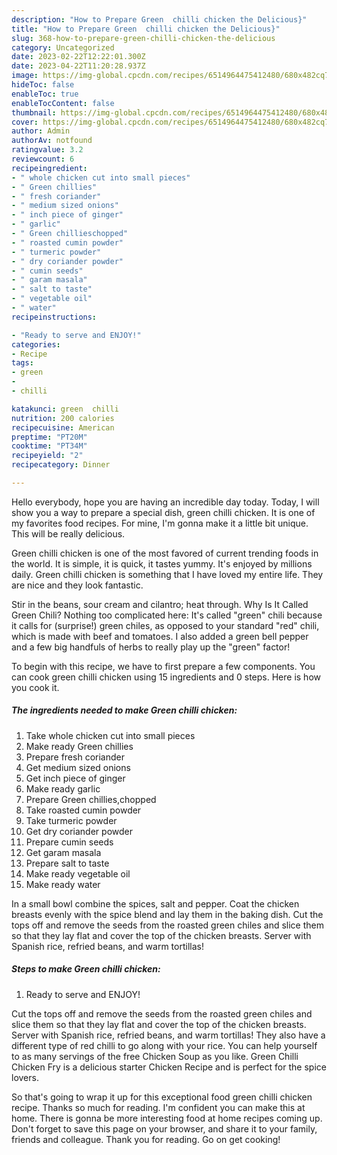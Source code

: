 ```yaml
---
description: "How to Prepare Green  chilli chicken the Delicious}"
title: "How to Prepare Green  chilli chicken the Delicious}"
slug: 368-how-to-prepare-green-chilli-chicken-the-delicious
category: Uncategorized
date: 2023-02-22T12:22:01.300Z
date: 2023-04-22T11:20:28.937Z
image: https://img-global.cpcdn.com/recipes/6514964475412480/680x482cq70/green-chilli-chicken-recipe-main-photo.jpg
hideToc: false
enableToc: true
enableTocContent: false
thumbnail: https://img-global.cpcdn.com/recipes/6514964475412480/680x482cq70/green-chilli-chicken-recipe-main-photo.jpg
cover: https://img-global.cpcdn.com/recipes/6514964475412480/680x482cq70/green-chilli-chicken-recipe-main-photo.jpg
author: Admin
authorAv: notfound
ratingvalue: 3.2
reviewcount: 6
recipeingredient:
- " whole chicken cut into small pieces"
- " Green chillies"
- " fresh coriander"
- " medium sized onions"
- " inch piece of ginger"
- " garlic"
- " Green chillieschopped"
- " roasted cumin powder"
- " turmeric powder"
- " dry coriander powder"
- " cumin seeds"
- " garam masala"
- " salt to taste"
- " vegetable oil"
- " water"
recipeinstructions:

- "Ready to serve and ENJOY!"
categories:
- Recipe
tags:
- green
- 
- chilli

katakunci: green  chilli 
nutrition: 200 calories
recipecuisine: American
preptime: "PT20M"
cooktime: "PT34M"
recipeyield: "2"
recipecategory: Dinner

---
```



Hello everybody, hope you are having an incredible day today. Today, I will show you a way to prepare a special dish, green  chilli chicken. It is one of my favorites food recipes. For mine, I'm gonna make it a little bit unique. This will be really delicious.

Green  chilli chicken is one of the most favored of current trending foods in the world. It is simple, it is quick, it tastes yummy. It's enjoyed by millions daily. Green  chilli chicken is something that I have loved my entire life. They are nice and they look fantastic.

Stir in the beans, sour cream and cilantro; heat through. Why Is It Called Green Chili? Nothing too complicated here: It&#39;s called &#34;green&#34; chili because it calls for (surprise!) green chiles, as opposed to your standard &#34;red&#34; chili, which is made with beef and tomatoes. I also added a green bell pepper and a few big handfuls of herbs to really play up the &#34;green&#34; factor!


To begin with this recipe, we have to first prepare a few components. You can cook green  chilli chicken using 15 ingredients and 0 steps. Here is how you cook it.

<!--inarticleads1-->

##### The ingredients needed to make Green  chilli chicken:

1. Take  whole chicken cut into small pieces
1. Make ready  Green chillies
1. Prepare  fresh coriander
1. Get  medium sized onions
1. Get  inch piece of ginger
1. Make ready  garlic
1. Prepare  Green chillies,chopped
1. Take  roasted cumin powder
1. Take  turmeric powder
1. Get  dry coriander powder
1. Prepare  cumin seeds
1. Get  garam masala
1. Prepare  salt to taste
1. Make ready  vegetable oil
1. Make ready  water


In a small bowl combine the spices, salt and pepper. Coat the chicken breasts evenly with the spice blend and lay them in the baking dish. Cut the tops off and remove the seeds from the roasted green chiles and slice them so that they lay flat and cover the top of the chicken breasts. Server with Spanish rice, refried beans, and warm tortillas! 

<!--inarticleads2-->

##### Steps to make Green  chilli chicken:


1. Ready to serve and ENJOY!

Cut the tops off and remove the seeds from the roasted green chiles and slice them so that they lay flat and cover the top of the chicken breasts. Server with Spanish rice, refried beans, and warm tortillas! They also have a different type of red chilli to go along with your rice. You can help yourself to as many servings of the free Chicken Soup as you like. Green Chilli Chicken Fry is a delicious starter Chicken Recipe and is perfect for the spice lovers. 

So that's going to wrap it up for this exceptional food green  chilli chicken recipe. Thanks so much for reading. I'm confident you can make this at home. There is gonna be more interesting food at home recipes coming up. Don't forget to save this page on your browser, and share it to your family, friends and colleague. Thank you for reading. Go on get cooking!
